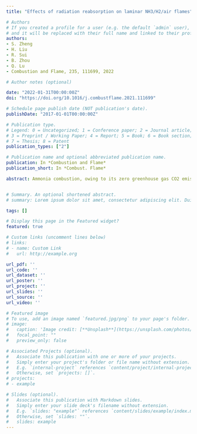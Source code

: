 ```yaml
---
title: "Effects of radiation reabsorption on laminar NH3/H2/air flames"

# Authors
# If you created a profile for a user (e.g. the default `admin` user), write the username (folder name) here 
# and it will be replaced with their full name and linked to their profile.
authors:
- S. Zheng
- H. Liu
- R. Sui
- B. Zhou
- Q. Lu
- Combustion and Flame, 235, 111699, 2022

# Author notes (optional)

date: "2022-01-31T00:00:00Z"
doi: "https://doi.org/10.1016/j.combustflame.2021.111699"

# Schedule page publish date (NOT publication's date).
publishDate: "2017-01-01T00:00:00Z"

# Publication type.
# Legend: 0 = Uncategorized; 1 = Conference paper; 2 = Journal article;
# 3 = Preprint / Working Paper; 4 = Report; 5 = Book; 6 = Book section;
# 7 = Thesis; 8 = Patent
publication_types: ["2"]

# Publication name and optional abbreviated publication name.
publication: In *Combustion and Flame*
publication_short: In *Combust. Flame*

abstract: Ammonia combustion, owing to its zero greenhouse gas CO2 emission, is attracting attention for energy utilization. However, the thermal radiation of NH3 has not been reported and involved in the numerical simulations of ammonia flames, which may cause serious errors in estimating the laminar flame speeds. In this study, the effects of radiation reabsorption on the laminar flame speed at different equivalence ratios and elevated pressures were numerically investigated using planar NH3/H2/air flames. The Statistical Narrow-Band (SNB) model parameters for NH3 were generated and used for simulations of NH3/H2/air flames, considering the radiation reabsorption. It was found that the radiation reabsorption exhibited a non-monotonic behavior at φ = 0.65-1.6, with the maximum enhancement of flame speed up to 15.6%. The effects of radiation reabsorption were controlled by both radiation and chemistry. The preheat-induced chemical effect dominated at φ = 0.65-1.25 and the enhancement of flame speed was mainly influenced by H, OH and NH2 radicals, which were primarily controlled by the reactions R36, R257 and R246, respectively. In contrast, the direct radiation effect dominated at φ = 1.25-1.6 and the enhancement of flame speed was mainly affected by the increasing mole fraction of NH3 . With increasing pressures, the preheat-induced chemical effect dominated at P = 1-10 atm and the enhancement of flame speed were mainly impacted by H and NNH radicals, which were controlled by the reactions R44 and R257, respectively. At higher pressures above 10 atm, direct radiation effect was dominating and the enhancement of flame speed was mainly controlled by the increasing optical thickness.


# Summary. An optional shortened abstract.
# summary: Lorem ipsum dolor sit amet, consectetur adipiscing elit. Duis posuere tellus ac convallis placerat. Proin tincidunt magna sed ex sollicitudin condimentum.

tags: []

# Display this page in the Featured widget?
featured: true

# Custom links (uncomment lines below)
# links:
# - name: Custom Link
#   url: http://example.org

url_pdf: ''
url_code: ''
url_dataset: ''
url_poster: ''
url_project: ''
url_slides: ''
url_source: ''
url_video: ''

# Featured image
# To use, add an image named `featured.jpg/png` to your page's folder. 
# image:
#   caption: 'Image credit: [**Unsplash**](https://unsplash.com/photos/pLCdAaMFLTE)'
#   focal_point: ""
#   preview_only: false

# Associated Projects (optional).
#   Associate this publication with one or more of your projects.
#   Simply enter your project's folder or file name without extension.
#   E.g. `internal-project` references `content/project/internal-project/index.md`.
#   Otherwise, set `projects: []`.
# projects:
# - example

# Slides (optional).
#   Associate this publication with Markdown slides.
#   Simply enter your slide deck's filename without extension.
#   E.g. `slides: "example"` references `content/slides/example/index.md`.
#   Otherwise, set `slides: ""`.
#   slides: example
---
```


